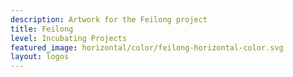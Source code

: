 ```yaml
---
description: Artwork for the Feilong project
title: Feilong
level: Incubating Projects
featured_image: horizontal/color/feilong-horizontal-color.svg
layout: logos
---
```

